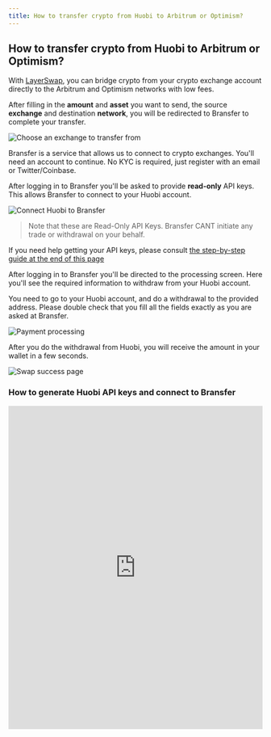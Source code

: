 ```yaml
---
title: How to transfer crypto from Huobi to Arbitrum or Optimism?
---
```


## How to transfer crypto from Huobi to Arbitrum or Optimism?

With [LayerSwap](/), you can bridge crypto from your crypto exchange account directly to the Arbitrum and Optimism networks with low fees. <br />

After filling in the **amount** and **asset** you want to send, the source **exchange** and destination **network**, you will be redirected to Bransfer to complete your transfer.

![Choose an exchange to transfer from](/images/bransfer_choose_exchange.png)

Bransfer is a service that allows us to connect to crypto exchanges.
You'll need an account to continue. No KYC is required, just register with an email or Twitter/Coinbase.

After logging in to Bransfer you'll be asked to provide **read-only** API keys. This allows Bransfer to connect to your Huobi account.  

![Connect Huobi to Bransfer](/images/huobi_connect_bransfer.png)
> Note that these are Read-Only API Keys. Bransfer CANT initiate any trade or withdrawal on your behalf.

If you need help getting your API keys, please consult [the step-by-step guide at the end of this page](#how-to-generate-huobi-api-keys-and-connect-to-bransfer)

After logging in to Bransfer you'll be directed to the processing screen.
Here you'll see the required information to withdraw from your Huobi account. <br />

You need to go to your Huobi account, and do a withdrawal to the provided address.
Please double check that you fill all the fields exactly as you are asked at Bransfer.

![Payment processing](/images/huobi_payment_processing.png)

After you do the withdrawal from Huobi, you will receive the amount in your wallet in a few seconds.

![Swap success page](/images/swap_success.png)

### How to generate Huobi API keys and connect to Bransfer

<iframe src="https://scribehow.com/embed/Connect_Huobi_account_to_Bransfer__oeMdcTLwTVumobFchGKMJA" width="100%" height="640" allowFullScreen frameBorder="0"></iframe>